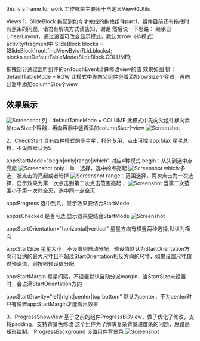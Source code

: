 this is a frame for work
工作框架主要用于自定义View和Utils

Views
1、SlideBlock
拖延到如今才完成的拖拽组件part1，组件目前还有拖拽时有黑条的问题，诸君有解决方式请告知，谢谢
然后说一下思路：
继承自LinearLayout，通过设置可改变显示模式，默认为row（排模式）
activity/fragment中
SlideBlock blocks = (SlideBlock)root.findViewById(R.id.blocks);
blocks.setDefaultTableMode(SlideBlock.COLUME);

拖拽部分通过监听组件的onTouchEvent计算修改view的值
效果如图
排：defaultTableMode = ROW
此模式中先向父组件竖着添加rowSize个容器，再向容器中添加columnSize个view
## 效果展示 ##
![Screenshot]( https://github.com/summerhotready/WorkFrame/tree/master/images/slideblocks_%E5%88%97.gif )
列：defaultTableMode = COLUME
此模式中先向父组件横向添加rowSize个容器，再向容器中竖着添加columnSize个view
![Screenshot](https://github.com/summerhotready/WorkFrame/tree/master/images/slideblocks_%E6%8E%92.gif )

2、CheckStart
具有四种模式的小星星，打分专用，点击可控
app:Max 星星总数，不设置默认为5

app:StartMode="begin|only|range|which"
对应4种模式
begin：从头到选中点亮起
![Screenshot](https://github.com/summerhotready/WorkFrame/tree/master/images/CheckStart-2.png)
only：单一选择，选中的点亮起
![Screenshot](https://github.com/summerhotready/WorkFrame/tree/master/images/CheckStart-4.png)
which:多选，被点击的亮起或者暗掉
![Screenshot](https://github.com/summerhotready/WorkFrame/tree/master/images/CheckStart-3.png)
range：范围选择，两次点击为一次选择，显示效果为第一次点击到第二次点击范围亮起；
![Screenshot](https://github.com/summerhotready/WorkFrame/tree/master/images/CheckStart-1.png)
当第二次范围小于第一次时全灭，选中同一点全灭

app:Progress
选中到几，显示效果要结合StartMode

app:isChecked
是否可选,显示效果要结合StartMode
![Screenshot](https://github.com/summerhotready/WorkFrame/tree/master/images/CheckStart-0.png)

app:StartOrientation="horizontal|vertical"
星星方向有横竖两种选择,默认为横向

app:StartSize
星星大小，不设置则自动分配，预设值默认为StartOrientation方向可容纳的最大尺寸且不超过StartOrientation相反方向的尺寸，如果设置尺寸超过预设值，则按照预设值分配

app:StartMargin
星星间隔，不设置默认自动分派margin，当StartSize未设置时，会占满StartOrientation方向

app:StartGravity="left|right|center|top|bottom"
默认为center，不为center时只有设置app:StartMargin才能看出效果

3、ProgressShowView
基于之前的组件ProgressBGView，做了优化了修改，支持padding，支持背景色修改
这个组件为了解决复杂背景进度条的问题，思路是矩形绘制。
ProgressBackground 设置组件背景色
![Screenshot](https://github.com/summerhotready/WorkFrame/tree/master/images/ProgressShowView.png)
